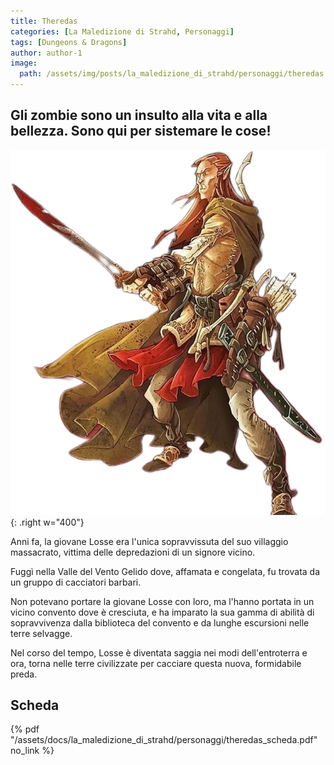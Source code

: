 ```yaml
---
title: Theredas
categories: [La Maledizione di Strahd, Personaggi]
tags: [Dungeons & Dragons]
author: author-1
image:
  path: /assets/img/posts/la_maledizione_di_strahd/personaggi/theredas.png
---
```


## Gli zombie sono un insulto alla vita e alla bellezza. Sono qui per sistemare le cose!

![Desktop View](/assets/img/posts/la_maledizione_di_strahd/personaggi/theredas.png){: .right w="400"}

Anni fa, la giovane Losse era l'unica sopravvissuta del suo villaggio massacrato, vittima delle depredazioni di un signore vicino. 

Fuggì nella Valle del Vento Gelido dove, affamata e congelata, fu trovata da un gruppo di cacciatori barbari. 

Non potevano portare la giovane Losse con loro, ma l'hanno portata in un vicino convento dove è cresciuta, e ha imparato la sua gamma di abilità di sopravvivenza dalla biblioteca del convento e da lunghe escursioni nelle terre selvagge. 

Nel corso del tempo, Losse è diventata saggia nei modi dell'entroterra e ora, torna nelle terre civilizzate per cacciare questa nuova, formidabile preda.


## Scheda

{% pdf "/assets/docs/la_maledizione_di_strahd/personaggi/theredas_scheda.pdf" no_link %}